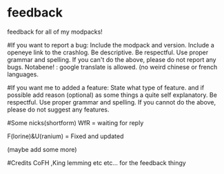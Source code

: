 # feedback
feedback for all of my modpacks!


#If you want to report a bug:
Include the modpack and version.
Include a openeye link to the crashlog.
Be descriptive.
Be respectful.
Use proper grammar and spelling.
If you can't do the above, please do not report any bugs.
Notabene! : google translate is allowed. (no weird chinese or french languages.

#If you want me to added a feature:
State what type of feature.
and if possible add reason (optional) as some things a quite self explanatory.
Be respectful.
Use proper grammar and spelling.
If you cannot do the above, please do not suggest any features.

#Some nicks(shortform)
WfR = waiting for reply

F(lorine)&U(ranium) = Fixed and updated

(maybe add some more)

#Credits
CoFH ,King lemming etc etc... for the feedback thingy

